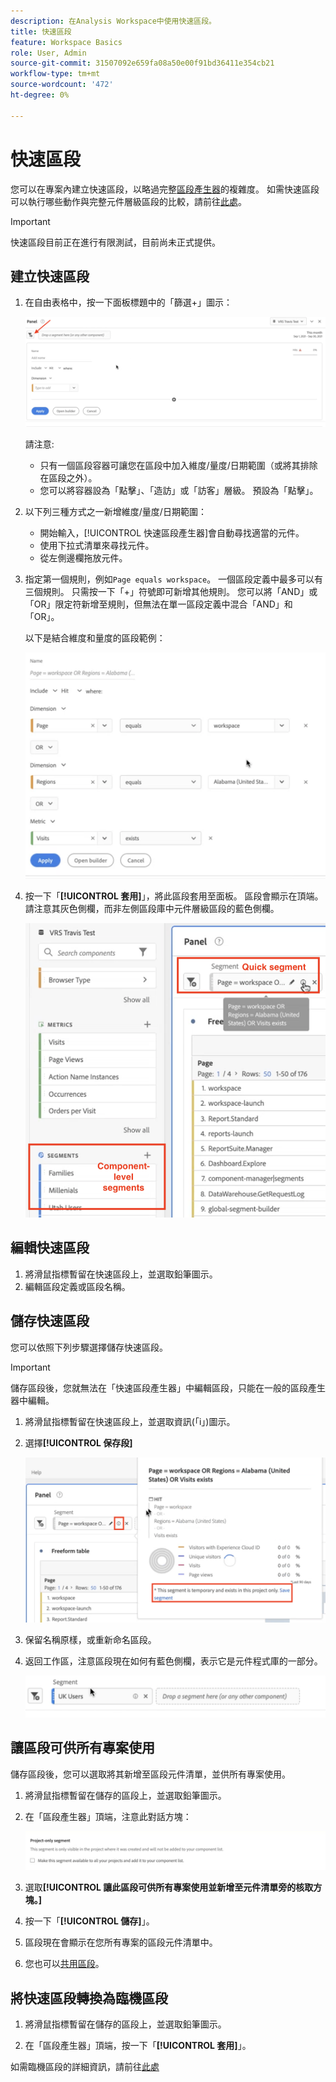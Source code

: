 ```yaml
---
description: 在Analysis Workspace中使用快速區段。
title: 快速區段
feature: Workspace Basics
role: User, Admin
source-git-commit: 31507092e659fa08a50e00f91bd36411e354cb21
workflow-type: tm+mt
source-wordcount: '472'
ht-degree: 0%

---
```



# 快速區段

您可以在專案內建立快速區段，以略過完整[區段產生器](/help/components/segmentation/segmentation-workflow/seg-build.md)的複雜度。 如需快速區段可以執行哪些動作與完整元件層級區段的比較，請前往[此處](/help/analyze/analysis-workspace/components/segments/t-freeform-project-segment.md)。

>[!IMPORTANT]
> 快速區段目前正在進行有限測試，目前尚未正式提供。

## 建立快速區段

1. 在自由表格中，按一下面板標題中的「篩選+」圖示：

   ![](assets/quick-seg1.png)

   請注意:

   - 只有一個區段容器可讓您在區段中加入維度/量度/日期範圍（或將其排除在區段之外）。
   - 您可以將容器設為「點擊」、「造訪」或「訪客」層級。 預設為「點擊」。

1. 以下列三種方式之一新增維度/量度/日期範圍：

   - 開始輸入，[!UICONTROL 快速區段產生器]會自動尋找適當的元件。
   - 使用下拉式清單來尋找元件。
   - 從左側邊欄拖放元件。

1. 指定第一個規則，例如`Page equals workspace`。 一個區段定義中最多可以有三個規則。 只需按一下「+」符號即可新增其他規則。 您可以將「AND」或「OR」限定符新增至規則，但無法在單一區段定義中混合「AND」和「OR」。

   以下是結合維度和量度的區段範例：

   ![](assets/quick-seg2.png)

1. 按一下「**[!UICONTROL 套用]**」，將此區段套用至面板。
區段會顯示在頂端。 請注意其灰色側欄，而非左側區段庫中元件層級區段的藍色側欄。

   ![](assets/quick-seg3.png)

## 編輯快速區段

1. 將滑鼠指標暫留在快速區段上，並選取鉛筆圖示。
1. 編輯區段定義或區段名稱。

## 儲存快速區段

您可以依照下列步驟選擇儲存快速區段。

>[!IMPORTANT]
>儲存區段後，您就無法在「快速區段產生器」中編輯區段，只能在一般的區段產生器中編輯。

1. 將滑鼠指標暫留在快速區段上，並選取資訊(「i」)圖示。
1. 選擇&#x200B;**[!UICONTROL 保存段]**

   ![](assets/save-quick-seg.png)

1. 保留名稱原樣，或重新命名區段。

1. 返回工作區，注意區段現在如何有藍色側欄，表示它是元件程式庫的一部分。

   ![](assets/quick-seg4.png)

## 讓區段可供所有專案使用

儲存區段後，您可以選取將其新增至區段元件清單，並供所有專案使用。

1. 將滑鼠指標暫留在儲存的區段上，並選取鉛筆圖示。

1. 在「區段產生器」頂端，注意此對話方塊：

   ![](assets/project-only.png)

1. 選取&#x200B;**[!UICONTROL 讓此區段可供所有專案使用並新增至元件清單旁的核取方塊。]**
1. 按一下「**[!UICONTROL 儲存]**」。
1. 區段現在會顯示在您所有專案的區段元件清單中。
1. 您也可以[共用區段](/help/components/segmentation/segmentation-workflow/t-seg-share.md)。

## 將快速區段轉換為臨機區段

1. 將滑鼠指標暫留在儲存的區段上，並選取鉛筆圖示。

1. 在「區段產生器」頂端，按一下「**[!UICONTROL 套用]**」。

如需臨機區段的詳細資訊，請前往[此處](/help/analyze/analysis-workspace/components/segments/ad-hoc-segments.md)
